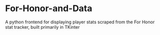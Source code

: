 # For-Honor-and-Data
A python frontend for displaying player stats scraped from the For Honor stat tracker, built primarily in TKinter
